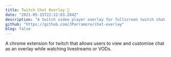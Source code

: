 ```yaml
---
title: Twitch Chat Overlay 💬
date: "2021-05-15T22:12:03.284Z"
description: "A twitch video player overlay for fullscreen twitch chat, built with JavaScript, HTML, CSS."
github: "https://github.com/JParramore/chat-overlay"
blog: false
---
```


A chrome extension for twitch that allows users to view and customise chat as an overlay while watching livestreams or VODs.
